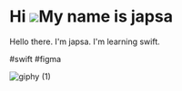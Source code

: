 Hi ![](https://user-images.githubusercontent.com/18350557/176309783-0785949b-9127-417c-8b55-ab5a4333674e.gif)My name is japsa
=============================================================================================================================

Hello there. I'm japsa.
I'm learning swift.

#swift #figma


![giphy (1)](https://user-images.githubusercontent.com/62521215/211249297-7dc970fa-65fd-4de4-a165-eb555aa0756f.gif)


